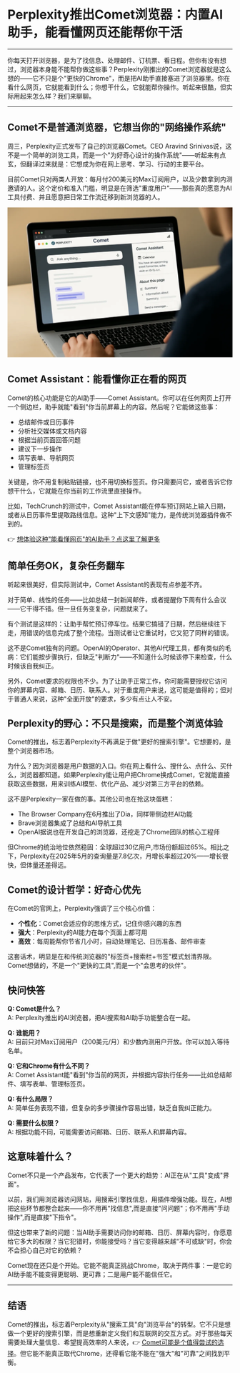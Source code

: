 # Perplexity推出Comet浏览器：内置AI助手，能看懂网页还能帮你干活

---

你每天打开浏览器，是为了找信息、处理邮件、订机票、看日程。但你有没有想过，浏览器本身能不能帮你做这些事？Perplexity刚推出的Comet浏览器就是这么想的——它不只是个"更快的Chrome"，而是把AI助手直接塞进了浏览器里。你在看什么网页，它就能看到什么；你想干什么，它就能帮你操作。听起来很酷，但实际用起来怎么样？我们来聊聊。

---

## Comet不是普通浏览器，它想当你的"网络操作系统"

周三，Perplexity正式发布了自己的浏览器Comet。CEO Aravind Srinivas说，这不是一个简单的浏览工具，而是一个"为好奇心设计的操作系统"——听起来有点玄，但翻译过来就是：它想成为你在网上思考、学习、行动的主要平台。

目前Comet只对两类人开放：每月付200美元的Max订阅用户，以及少数拿到内测邀请的人。这个定价和准入门槛，明显是在筛选"重度用户"——那些真的愿意为AI工具付费、并且愿意把日常工作流迁移到新浏览器的人。

![Comet浏览器界面展示](image/1006946240683809.webp)

## Comet Assistant：能看懂你正在看的网页

Comet的核心功能是它的AI助手——Comet Assistant。你可以在任何网页上打开一个侧边栏，助手就能"看到"你当前屏幕上的内容。然后呢？它能做这些事：

- 总结邮件或日历事件
- 分析社交媒体或文档内容
- 根据当前页面回答问题
- 建议下一步操作
- 填写表单、导航网页
- 管理标签页

关键是，你不用复制粘贴链接，也不用切换标签页。你只需要问它，或者告诉它你想干什么，它就能在你当前的工作流里直接操作。

比如，TechCrunch的测试中，Comet Assistant能在停车预订网站上输入日期，或者从日历事件里提取路线信息。这种"上下文感知"能力，是传统浏览器插件做不到的。

👉 [想体验这种"能看懂网页"的AI助手？点这里了解更多](https://pplx.ai/ixkwood69619635)

## 简单任务OK，复杂任务翻车

听起来很美好，但实际测试中，Comet Assistant的表现有点参差不齐。

对于简单、线性的任务——比如总结一封新闻邮件，或者提醒你下周有什么会议——它干得不错。但一旦任务变复杂，问题就来了。

有个测试是这样的：让助手帮忙预订停车位。结果它搞错了日期，然后继续往下走，用错误的信息完成了整个流程。当测试者让它重试时，它又犯了同样的错误。

这不是Comet独有的问题。OpenAI的Operator、其他AI代理工具，都有类似的毛病：它们能按步骤执行，但缺乏"判断力"——不知道什么时候该停下来检查，什么时候该自我纠正。

另外，Comet要求的权限也不少。为了让助手正常工作，你可能需要授权它访问你的屏幕内容、邮箱、日历、联系人。对于重度用户来说，这可能是值得的；但对于普通人来说，这种"全面开放"的要求，多少有点让人不安。

## Perplexity的野心：不只是搜索，而是整个浏览体验

Comet的推出，标志着Perplexity不再满足于做"更好的搜索引擎"。它想要的，是整个浏览器市场。

为什么？因为浏览器是用户数据的入口。你在网上看什么、搜什么、点什么、买什么，浏览器都知道。如果Perplexity能让用户把Chrome换成Comet，它就能直接获取这些数据，用来训练AI模型、优化产品、减少对第三方平台的依赖。

这不是Perplexity一家在做的事。其他公司也在抢这块蛋糕：

- The Browser Company在6月推出了Dia，同样带侧边栏AI功能
- Brave浏览器集成了总结和AI导航工具
- OpenAI据说也在开发自己的浏览器，还挖走了Chrome团队的核心工程师

但Chrome的统治地位依然稳固：全球超过30亿用户,市场份额超过65%。相比之下，Perplexity在2025年5月的查询量是7.8亿次，月增长率超过20%——增长很快，但体量还差得远。

## Comet的设计哲学：好奇心优先

在Comet的官网上，Perplexity强调了三个核心价值：

- **个性化**：Comet会适应你的思维方式，记住你感兴趣的东西
- **强大**：Perplexity的AI能力在每个页面上都可用
- **高效**：每周能帮你节省几小时，自动处理笔记、日历准备、邮件审查

这套话术，明显是在和传统浏览器的"标签页+搜索栏+书签"模式划清界限。Comet想做的，不是一个"更快的工具",而是一个"会思考的伙伴"。

## 快问快答

**Q: Comet是什么？**  
A: Perplexity推出的AI浏览器，把AI搜索和AI助手功能整合在一起。

**Q: 谁能用？**  
A: 目前只对Max订阅用户（200美元/月）和少数内测用户开放。你可以加入等待名单。

**Q: 它和Chrome有什么不同？**  
A: Comet Assistant能"看到"你当前的网页，并根据内容执行任务——比如总结邮件、填写表单、管理标签页。

**Q: 有什么局限？**  
A: 简单任务表现不错，但复杂的多步骤操作容易出错，缺乏自我纠正能力。

**Q: 需要什么权限？**  
A: 根据功能不同，可能需要访问邮箱、日历、联系人和屏幕内容。

## 这意味着什么？

Comet不只是一个产品发布，它代表了一个更大的趋势：AI正在从"工具"变成"界面"。

以前，我们用浏览器访问网站，用搜索引擎找信息，用插件增强功能。现在，AI想把这些环节都整合起来——你不用再"找信息",而是直接"问问题"；你不用再"手动操作",而是直接"下指令"。

但这也带来了新的问题：当AI助手需要访问你的邮箱、日历、屏幕内容时，你愿意给它多大的权限？当它犯错时，你能接受吗？当它变得越来越"不可或缺"时，你会不会担心自己对它的依赖？

Comet现在还只是个开始。它能不能真正挑战Chrome，取决于两件事：一是它的AI助手能不能变得更聪明、更可靠；二是用户能不能信任它。

---

## 结语

Comet的推出，标志着Perplexity从"搜索工具"向"浏览平台"的转型。它不只是想做一个更好的搜索引擎，而是想重新定义我们和互联网的交互方式。对于那些每天需要处理大量信息、希望提高效率的人来说，👉 [Comet可能是个值得尝试的选择](https://pplx.ai/ixkwood69619635)。但它能不能真正取代Chrome，还得看它能不能在"强大"和"可靠"之间找到平衡。
